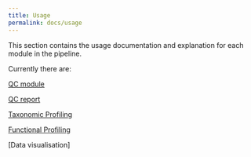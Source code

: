 ```yaml
---
title: Usage
permalink: docs/usage
---
```


This section contains the usage documentation and explanation for each module in the pipeline.

Currently there are:

[QC module](usage/qc_module)

[QC report](usage/qc_report)

[Taxonomic Profiling](usage/taxonomy_profiling)

[Functional Profiling](usage/function_profiling)

[Data visualisation]
